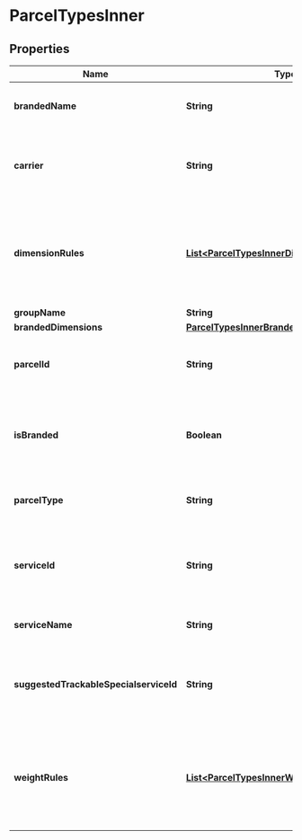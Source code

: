 

# ParcelTypesInner


## Properties

| Name | Type | Description | Notes |
|------------ | ------------- | ------------- | -------------|
|**brandedName** | **String** | The branded name of parcel type |  [optional] |
|**carrier** | **String** | A unique identifier associated with the specific carrier. |  [optional] |
|**dimensionRules** | [**List&lt;ParcelTypesInnerDimensionRulesInner&gt;**](ParcelTypesInnerDimensionRulesInner.md) | This defines the maximum and minimum dimension supported for given parcel type. |  [optional] |
|**groupName** | **String** |  |  [optional] |
|**brandedDimensions** | [**ParcelTypesInnerBrandedDimensions**](ParcelTypesInnerBrandedDimensions.md) |  |  [optional] |
|**parcelId** | **String** | A unique identifier associated with the Parcel type. |  [optional] |
|**isBranded** | **Boolean** | If the Parcel is Branded. If yees, it will take &#x60;true&#x60;, else will take &#x60;false&#x60;. |  [optional] |
|**parcelType** | **String** | This defines the type of Parcel. |  [optional] |
|**serviceId** | **String** | A unique identifier associated with the carrier based service. |  [optional] |
|**serviceName** | **String** | Name of the Carrier Service. |  [optional] |
|**suggestedTrackableSpecialserviceId** | **String** | This defines the parcel has feature to track special serviceID. |  [optional] |
|**weightRules** | [**List&lt;ParcelTypesInnerWeightRulesInner&gt;**](ParcelTypesInnerWeightRulesInner.md) | This defines the maximum and minimum weight supported for given parcel type. |  [optional] |



